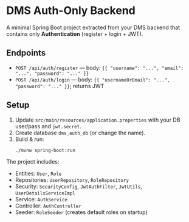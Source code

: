 # DMS Auth-Only Backend

A minimal Spring Boot project extracted from your DMS backend that contains only **Authentication** (register + login + JWT).

## Endpoints
- `POST /api/auth/register` — body: `{{ "username": "...", "email": "...", "password": "..." }}`
- `POST /api/auth/login` — body: `{{ "usernameOrEmail": "...", "password": "..." }}`; returns JWT

## Setup
1. Update `src/main/resources/application.properties` with your DB user/pass and `jwt.secret`.
2. Create database `dms_auth_db` (or change the name).
3. Build & run:
   ```bash
   ./mvnw spring-boot:run
   ```

The project includes:
- Entities: `User`, `Role`
- Repositories: `UserRepository`, `RoleRepository`
- Security: `SecurityConfig`, `JwtAuthFilter`, `JwtUtils`, `UserDetailsServiceImpl`
- Service: `AuthService`
- Controller: `AuthController`
- Seeder: `RoleSeeder` (creates default roles on startup)
